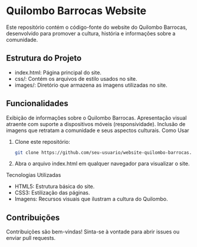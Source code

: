 # Quilombo Barrocas Website
Este repositório contém o código-fonte do website do Quilombo Barrocas, desenvolvido para promover a cultura, história e informações sobre a comunidade.

## Estrutura do Projeto
- index.html: Página principal do site.
- css/: Contém os arquivos de estilo usados no site.
- images/: Diretório que armazena as imagens utilizadas no site.

## Funcionalidades
Exibição de informações sobre o Quilombo Barrocas.
Apresentação visual atraente com suporte a dispositivos móveis (responsividade).
Inclusão de imagens que retratam a comunidade e seus aspectos culturais.
Como Usar
1. Clone este repositório:

    ```bash
    git clone https://github.com/seu-usuario/website-quilombo-barrocas.git

2. Abra o arquivo index.html em qualquer navegador para visualizar o site.

Tecnologias Utilizadas
- HTML5: Estrutura básica do site.
- CSS3: Estilização das páginas.
- Imagens: Recursos visuais que ilustram a cultura do Quilombo.

## Contribuições
Contribuições são bem-vindas! Sinta-se à vontade para abrir issues ou enviar pull requests.